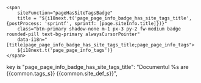 ```
<span
    siteFunction="pageHasSiteTagsBadge"
    title = "${i18next.t('page_page_info_badge_has_site_tags_title', {postProcess: 'sprintf', sprintf: [page.siteInfo.title]})}" 
    class="btn-primary shadow-none m-1 px-3 py-2 fw-medium badge rounded-pill text-bg-primary alwaysCursorPointer"
    data-i18n="[title]page_page_info_badge_has_site_tags_title;page_page_info_tags">
    ${i18next.t('page_page_info_tags')}
</span>

```

key is
    "page_page_info_badge_has_site_tags_title": "Documentul %s are {{common.tags_s}} {{common.site_def_s}}",